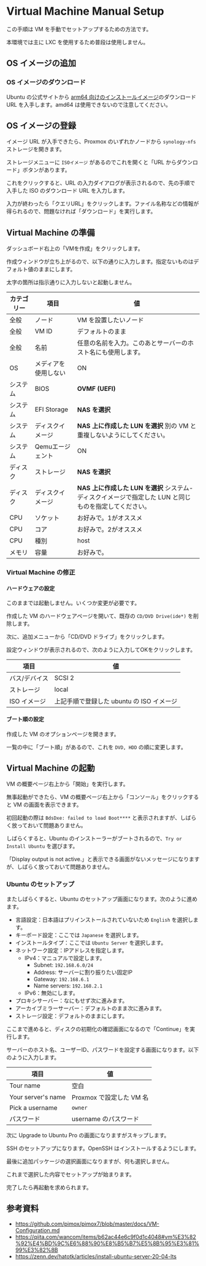 # Virtual Machine Manual Setup

この手順は VM を手動でセットアップするための方法です。

本環境では主に LXC を使用するため普段は使用しません。

## OS イメージの追加

### OS イメージのダウンロード

Ubuntu の公式サイトから [arm64 向けのインストールイメージ](https://ubuntu.com/download/server/arm)のダウンロード URL を入手します。amd64 は使用できないので注意してください。

## OS イメージの登録

イメージ URL が入手できたら、Proxmox のいずれかノードから `synology-nfs` ストレージを開きます。

ストレージメニューに `ISOイメージ` があるのでこれを開くと「URL からダウンロード」ボタンがあります。

これをクリックすると、URL の入力ダイアログが表示されるので、先の手順で入手した ISO のダウンロード URL を入力します。

入力が終わったら「クエリURL」をクリックします。ファイル名称などの情報が得られるので、問題なければ「ダウンロード」を実行します。

## Virtual Machine の準備

ダッシュボード右上の「VMを作成」をクリックします。

作成ウィンドウが立ち上がるので、以下の通りに入力します。指定ないものはデフォルト値のままにします。

太字の箇所は指示通りに入力しないと起動しません。

|カテゴリー|項目|値|
|---|---|---|
|全般|ノード|VM を設置したいノード|
|全般|VM ID|デフォルトのまま|
|全般|名前|任意の名前を入力。このあとサーバーのホスト名にも使用します。|
|OS|メディアを使用しない|ON|
|システム|BIOS|**OVMF (UEFI)**|
|システム|EFI Storage|**NAS を選択**|
|システム|ディスクイメージ|**NAS 上に作成した LUN を選択** 別の VM と重複しないようにしてください。|
|システム|Qemuエージェント|ON|
|ディスク|ストレージ|**NAS を選択**|
|ディスク|ディスクイメージ|**NAS 上に作成した LUN を選択** システム-ディスクイメージで指定した LUN と同じものを指定してください。|
|CPU|ソケット|お好みで。1がオススメ|
|CPU|コア|お好みで。2がオススメ|
|CPU|種別|host|
|メモリ|容量|お好みで。|

### Virtual Machine の修正

#### ハードウェアの設定

このままでは起動しません。いくつか変更が必要です。

作成した VM のハードウェアページを開いて、既存の `CD/DVD Drive(ide*)` を削除します。

次に、追加メニューから「CD/DVD ドライブ」をクリックします。

設定ウィンドウが表示されるので、次のように入力してOKをクリックします。

|項目|値|
|---|---|
|バス/デバイス|SCSI 2|
|ストレージ|local|
|ISO イメージ|上記手順で登録した ubuntu の ISO イメージ|

#### ブート順の設定

作成した VM のオプションページを開きます。

一覧の中に「ブート順」があるので、これを `DVD, HDD` の順に変更します。

## Virtual Machine の起動

VM の概要ページ右上から「開始」を実行します。

無事起動ができたら、VM の概要ページ右上から「コンソール」をクリックすると VM の画面を表示できます。

初回起動の際は `BdsDxe: failed to load Boot****` と表示されますが、しばらく放っておいて問題ありません。

しばらくすると、Ubuntu のインストーラーがブートされるので、`Try or Install Ubuntu` を選びます。

「Display output is not active.」と表示できる画面がないメッセージになりますが、しばらく放っておいて問題ありません。

### Ubuntu のセットアップ

またしばらくすると、Ubuntu のセットアップ画面になります。次のように進めます。

- 言語設定：日本語はプリインストールされていないため `English` を選択します。
- キーボード設定：ここでは `Japanese` を選択します。
- インストールタイプ：ここでは `Ubuntu Server` を選択します。
- ネットワーク設定：IPアドレスを指定します。
  - IPv4：マニュアルで設定します。
    - Subnet: `192.168.6.0/24`
    - Address: サーバーに割り振りたい固定IP
    - Gateway: `192.168.6.1`
    - Name servers: `192.168.2.1`
  - IPv6：無効にします。
- プロキシサーバー：なにもせず次に進みます。
- アーカイブミラーサーバー：デフォルトのまま次に進みます。
- ストレージ設定：デフォルトのままにします。

ここまで進めると、ディスクの初期化の確認画面になるので「Continue」を実行します。

サーバーのホスト名、ユーザーID、パスワードを設定する画面になります。以下のように入力します。

|項目|値|
|---|---|
|Tour name|空白|
|Your server's name|Proxmox で設定した VM 名|
|Pick a username|`owner`|
|パスワード|username のパスワード|

次に Upgrade to Ubuntu Pro の画面になりますがスキップします。

SSH のセットアップになります。OpenSSH はインストールするようにします。

最後に追加パッケージの選択画面になりますが、何も選択しません。

これまで選択した内容でセットアップが始まります。

完了したら再起動を求められます。

## 参考資料

- <https://github.com/pimox/pimox7/blob/master/docs/VM-Configuration.md>
- <https://qiita.com/wancom/items/b62ac44e6c9f0d1c4048#vm%E3%82%92%E4%BD%9C%E6%88%90%E8%B5%B7%E5%8B%95%E3%81%99%E3%82%8B>
- <https://zenn.dev/hatotk/articles/install-ubuntu-server-20-04-lts>
